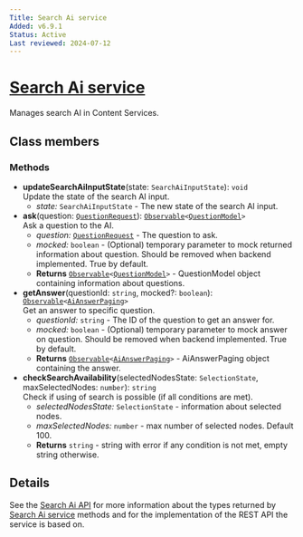 ```yaml
---
Title: Search Ai service
Added: v6.9.1
Status: Active
Last reviewed: 2024-07-12
---
```


# [Search Ai service](../../../lib/content-services/src/lib/search-ai/services/search-ai.service.ts "Defined in search-ai.service.ts")

Manages search AI in Content Services.

## Class members

### Methods

-   **updateSearchAiInputState**(state: `SearchAiInputState`): `void`<br/>
    Update the state of the search AI input.
    -   _state:_ `SearchAiInputState` - The new state of the search AI input.
-   **ask**(question: [`QuestionRequest`](../../../lib/js-api/src/api/content-rest-api/docs/SearchAiApi.md#questionrequest)): [`Observable`](http://reactivex.io/documentation/observable.html)`<`[`QuestionModel`](../../../lib/js-api/src/api/content-rest-api/docs/SearchAiApi.md#questionmodel)`>`<br/>
    Ask a question to the AI.
    -   _question:_ [`QuestionRequest`](../../../lib/js-api/src/api/content-rest-api/docs/SearchAiApi.md#questionrequest) - The question to ask.
    -   _mocked:_ `boolean`  - (Optional) temporary parameter to mock returned information about question. Should be removed when backend implemented. True by default.
    -   **Returns** [`Observable`](http://reactivex.io/documentation/observable.html)`<`[`QuestionModel`](../../../lib/js-api/src/api/content-rest-api/docs/SearchAiApi.md#questionmodel)`>` - QuestionModel object containing information about questions.
-   **getAnswer**(questionId: `string`, mocked?: `boolean`): [`Observable`](http://reactivex.io/documentation/observable.html)`<`[`AiAnswerPaging`](../../../lib/js-api/src/api/content-rest-api/docs/SearchAiApi.md#aianswerpaging)`>`<br/>
    Get an answer to specific question.
    -   _questionId:_ `string` - The ID of the question to get an answer for.
    -   _mocked:_ `boolean` - (Optional) temporary parameter to mock answer on question. Should be removed when backend implemented. True by default.
    -   **Returns** [`Observable`](http://reactivex.io/documentation/observable.html)`<`[`AiAnswerPaging`](../../../lib/js-api/src/api/content-rest-api/docs/SearchAiApi.md#aianswerpaging)`>` - AiAnswerPaging object containing the answer.
-   **checkSearchAvailability**(selectedNodesState: `SelectionState`, maxSelectedNodes: `number`): `string`<br/>
    Check if using of search is possible (if all conditions are met).
    -   _selectedNodesState:_ `SelectionState` - information about selected nodes.
    -   _maxSelectedNodes:_ `number` - max number of selected nodes. Default 100.
    -   **Returns** `string` - string with error if any condition is not met, empty string otherwise.

## Details

See the
[Search Ai API](../../../lib/js-api/src/api/content-rest-api/docs/SearchAiApi.md) for more information about the types returned by [Search Ai
service](search-ai.service.md) methods and for the implementation of the REST API the service is
based on.
